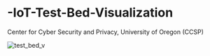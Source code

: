 # -IoT-Test-Bed-Visualization
Center for Cyber Security and Privacy, University of Oregon (CCSP)

![test_bed_v](https://user-images.githubusercontent.com/22483655/35669210-30071ea8-06e9-11e8-9c93-e6aa77e67cb5.png)
